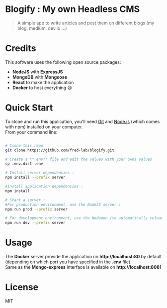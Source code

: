 # Blogify : My own Headless CMS

> A simple app to write articles and post them on different blogs (my blog, medium, dev.io ...)

# Credits

This software uses the following open source packages:

- **NodeJS** with **ExpressJS**
- **MongoDB** with **Mongoose**
- **React** to make the application
- **Docker** to host everything :smiley:

# Quick Start

To clone and run this application, you'll need [Git](https://git-scm.com/) and [Node.js](https://nodejs.org/en/) (which comes with npm) installed on your computer.  
From your command line:

```bash

# Clone this repo
git clone https://github.com/fred-lab/blogify.git

# Create a **.env** file and edit the values with your owns values
cp .env.dist .env

# Install server dependencies :
npm install --prefix server

#Install application dependencies :
npm install

# Start a server :
#For production environment, use the NodeJS server :
npm run prod --prefix server

# For development environment, use the Nodemon (to automatically reload the NodeJS server when a change is done on the server):
npm run dev --prefix server

```

# Usage

The **Docker** server provide the application on **http://localhost:80** by default (depending on which port you have specified in the **.env** file).  
Same as the **Mongo-express** interface is available on **http://localhost:8081**

# License

MIT

